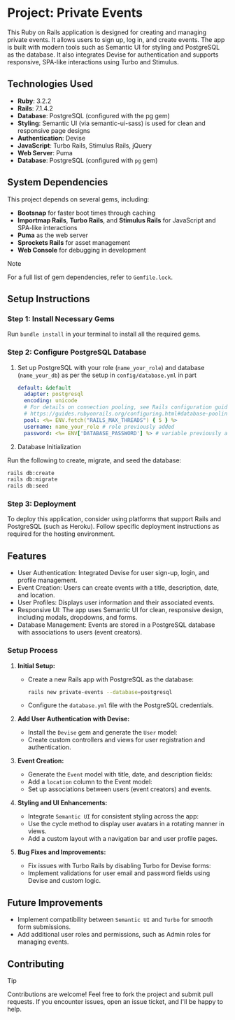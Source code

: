 # Project: Private Events

This Ruby on Rails application is designed for creating and managing private events. It allows users to sign up, log in, and create events. The app is built with modern tools such as Semantic UI for styling and PostgreSQL as the database. It also integrates Devise for authentication and supports responsive, SPA-like interactions using Turbo and Stimulus.

## Technologies Used

- **Ruby**: 3.2.2
- **Rails**: 7.1.4.2
- **Database**: PostgreSQL (configured with the pg gem)
- **Styling**: Semantic UI (via semantic-ui-sass) is used for clean and responsive page designs
- **Authentication**: Devise
- **JavaScript**: Turbo Rails, Stimulus Rails, jQuery
- **Web Server**: Puma
- **Database**: PostgreSQL (configured with `pg` gem)


## System Dependencies

This project depends on several gems, including:
- **Bootsnap** for faster boot times through caching
- **Importmap Rails**, **Turbo Rails**, and **Stimulus Rails** for JavaScript and SPA-like interactions
- **Puma** as the web server
- **Sprockets Rails** for asset management
- **Web Console** for debugging in development

> [!NOTE]  
> For a full list of gem dependencies, refer to `Gemfile.lock`.

## Setup Instructions

### Step 1: Install Necessary Gems

Run `bundle install` in your terminal to install all the required gems.

### Step 2: Configure PostgreSQL Database

  1. Set up PostgreSQL with your role (`name_your_role`) and database (`name_your_db`) as per the setup in `config/database.yml` in part
      ```yml
      default: &default
        adapter: postgresql
        encoding: unicode
        # For details on connection pooling, see Rails configuration guide
        # https://guides.rubyonrails.org/configuring.html#database-pooling
        pool: <%= ENV.fetch("RAILS_MAX_THREADS") { 5 } %>
        username: name_your_role # role previously added
        password: <%= ENV['DATABASE_PASSWORD'] %> # variable previously added
      ```

  2. Database Initialization

  Run the following to create, migrate, and seed the database:

  ```bash
  rails db:create
  rails db:migrate
  rails db:seed
  ```

### Step 3: Deployment

To deploy this application, consider using platforms that support Rails and PostgreSQL (such as Heroku). Follow specific deployment instructions as required for the hosting environment.

## Features

- User Authentication: Integrated Devise for user sign-up, login, and profile management.
- Event Creation: Users can create events with a title, description, date, and location.
- User Profiles: Displays user information and their associated events.
- Responsive UI: The app uses Semantic UI for clean, responsive design, including modals, dropdowns, and forms.
- Database Management: Events are stored in a PostgreSQL database with associations to users (event creators).


### Setup Process

1. **Initial Setup:**
   - Create a new Rails app with PostgreSQL as the database:
     ```bash
     rails new private-events --database=postgresql
     ```
   - Configure the `database.yml` file with the PostgreSQL credentials.

2. **Add User Authentication with Devise:**
   - Install the `Devise` gem and generate the `User` model:
   - Create custom controllers and views for user registration and authentication.

3. **Event Creation:**
   - Generate the `Event` model with title, date, and description fields:
   - Add a `location` column to the Event model:
   - Set up associations between users (event creators) and events.

4. **Styling and UI Enhancements:**
   - Integrate `Semantic UI` for consistent styling across the app:
   - Use the cycle method to display user avatars in a rotating manner in views.
   - Add a custom layout with a navigation bar and user profile pages.

5. **Bug Fixes and Improvements:**
   - Fix issues with Turbo Rails by disabling Turbo for Devise forms:
   - Implement validations for user email and password fields using Devise and custom logic.

## Future Improvements

- Implement compatibility between `Semantic UI` and `Turbo` for smooth form submissions.
- Add additional user roles and permissions, such as Admin roles for managing events.

## Contributing

> [!TIP]
> Contributions are welcome! Feel free to fork the project and submit pull requests. If you encounter issues, open an issue ticket, and I'll be happy to help.